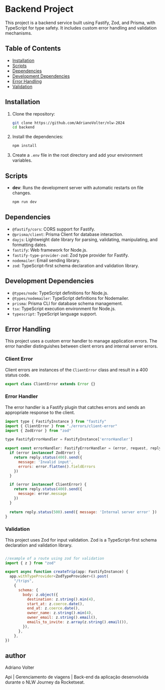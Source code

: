 # Backend Project

This project is a backend service built using Fastify, Zod, and Prisma, with TypeScript for type safety. It includes custom error handling and validation mechanisms.

## Table of Contents

- [Installation](#installation)
- [Scripts](#scripts)
- [Dependencies](#dependencies)
- [Development Dependencies](#development-dependencies)
- [Error Handling](#error-handling)
- [Validation](#validation)

## Installation

1. Clone the repository:

    ```bash
    git clone https://github.com/AdrianoVolter/nlw-2024
    cd backend
    ```

2. Install the dependencies:

    ```bash
    npm install
    ```

3. Create a `.env` file in the root directory and add your environment variables.

## Scripts

- **dev**: Runs the development server with automatic restarts on file changes.

    ```bash
    npm run dev
    ```

## Dependencies

- `@fastify/cors`: CORS support for Fastify.
- `@prisma/client`: Prisma Client for database interaction.
- `dayjs`: Lightweight date library for parsing, validating, manipulating, and formatting dates.
- `fastify`: Web framework for Node.js.
- `fastify-type-provider-zod`: Zod type provider for Fastify.
- `nodemailer`: Email sending library.
- `zod`: TypeScript-first schema declaration and validation library.

## Development Dependencies

- `@types/node`: TypeScript definitions for Node.js.
- `@types/nodemailer`: TypeScript definitions for Nodemailer.
- `prisma`: Prisma CLI for database schema management.
- `tsx`: TypeScript execution environment for Node.js.
- `typescript`: TypeScript language support.

## Error Handling

This project uses a custom error handler to manage application errors. The error handler distinguishes between client errors and internal server errors.

### Client Error

Client errors are instances of the `ClientError` class and result in a 400 status code.

```javascript
export class ClientError extends Error {}
```

### Error Handler

The error handler is a Fastify plugin that catches errors and sends an appropriate response to the client.

```javascript
import type { FastifyInstance } from "fastify"
import { ClientError } from "./errors/client-error"
import { ZodError } from "zod"

type FastifyErrorHandler = FastifyInstance['errorHandler']

export const errorHandler: FastifyErrorHandler = (error, request, reply) => {
  if (error instanceof ZodError) {
    return reply.status(400).send({
      message: 'Invalid input',
      errors: error.flatten().fieldErrors
    })
  }

  if (error instanceof ClientError) {
    return reply.status(400).send({
      message: error.message
    })
  }
  
  return reply.status(500).send({ message: 'Internal server error' })
}
```

### Validation 

This project uses Zod for input validation. Zod is a TypeScript-first schema declaration and validation library.

```javascript

//example of a route using zod for validation
import { z } from "zod"

export async function createTrip(app: FastifyInstance) {
  app.withTypeProvider<ZodTypeProvider>().post(
    "/trips",
    {
      schema: {
        body: z.object({
          destination: z.string().min(4),
          start_at: z.coerce.date(),
          end_at: z.coerce.date(),
          owner_name: z.string().min(4),
          owner_email: z.string().email(),
          emails_to_invite: z.array(z.string().email()),
        }),
      },
    },
})
```

## author
Adriano Volter

Api | Gerenciamento de viagens | Back-end da aplicação desenvolvida durante o NLW Journey da Rocketseat.


